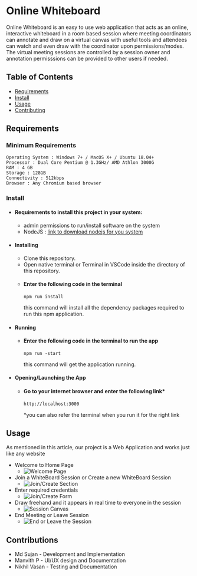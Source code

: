 # Online Whiteboard

Online Whiteboard is an easy to use web application that acts as an online, interactive whiteboard in a room based session where meeting coordinators can annotate and draw on a virtual canvas with useful tools and attendees can watch and even draw with the coordinator upon permissions/modes. The virtual meeting sessions are controlled by a session owner and annotation permisssions can be provided to other users if needed.

## Table of Contents

- [Requirements](#requirements)
- [Install](#install)
- [Usage](#usage)
- [Contributing](#contributing)

## Requirements

### Minimum Requirements
    Operating System : Windows 7+ / MacOS X+ / Ubuntu 18.04+
    Processor : Dual Core Pentium @ 1.3GHz/ AMD Athlon 3000G
    RAM : 4 GB
    Storage : 128GB
    Connectivity : 512kbps
    Browser : Any Chromium based browser

### Install

- #### Requirements to install this project in your system:
  - admin permissions to run/install software on the system
  - NodeJS : [link to download nodejs for you system](https:nodejs.org/en/download/)
- #### Installing
  - Clone this repository.
  - Open native terminal or Terminal in VSCode inside the directory of this repository.
  - #### Enter the following code in the terminal
        npm run install
    this command will install all the dependency packages required to run this npm application.
- #### Running
  - #### Enter the following code in the terminal to run the app
        npm run -start
    this command will get the application running.
- #### Opening/Launching the App
  - #### Go to your internet browser and enter the following link\*
        http://localhost:3000
    \*you can also refer the terminal when you run it for the right link

## Usage

As mentioned in this article, our project is a Web Application and works just like any website

- Welcome to Home Page
  - ![Welcome Page](https://)
- Join a WhiteBoard Session or Create a new WhiteBoard Session
  - ![Join/Create Section](https://)
- Enter required credentials
  - ![Join/Create Form](https://)
- Draw freehand and it appears in real time to everyone in the session
  - ![Session Canvas](https://)
- End Meeting or Leave Session
  - ![End or Leave the Session](https://)

## Contributions

- Md Sujan - Development and Implementation
- Manvith P - UI/UX design and Documentation
- Nikhil Vasan - Testing and Documentation
